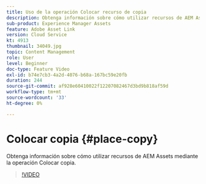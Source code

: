 ```yaml
---
title: Uso de la operación Colocar recurso de copia
description: Obtenga información sobre cómo utilizar recursos de AEM Assets mediante la operación Colocar copia.
sub-product: Experience Manager Assets
feature: Adobe Asset Link
version: Cloud Service
kt: 4913
thumbnail: 34049.jpg
topic: Content Management
role: User
level: Beginner
doc-type: Feature Video
exl-id: b74e7cb3-4a2d-4076-b68a-167bc59e20fb
duration: 244
source-git-commit: af928e60410022f12207082467d3bd9b818af59d
workflow-type: tm+mt
source-wordcount: '33'
ht-degree: 0%

---
```


# Colocar copia {#place-copy}

Obtenga información sobre cómo utilizar recursos de AEM Assets mediante la operación Colocar copia.

>[!VIDEO](https://video.tv.adobe.com/v/34049?quality=12&learn=on)
